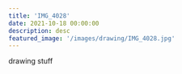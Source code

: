 ```yaml
---
title: 'IMG_4028'
date: 2021-10-18 00:00:00
description: desc
featured_image: '/images/drawing/IMG_4028.jpg'
---
```


drawing stuff